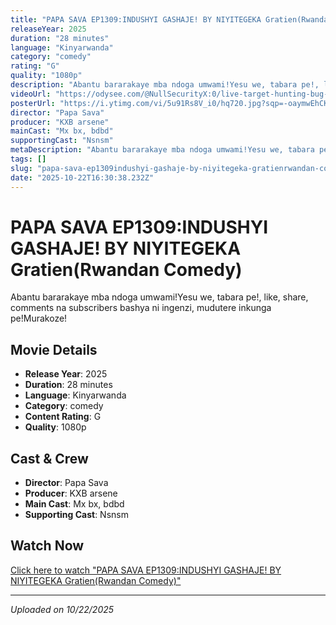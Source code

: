 ```yaml
---
title: "PAPA SAVA EP1309:INDUSHYI GASHAJE! BY NIYITEGEKA Gratien(Rwandan Comedy)"
releaseYear: 2025
duration: "28 minutes"
language: "Kinyarwanda"
category: "comedy"
rating: "G"
quality: "1080p"
description: "Abantu bararakaye mba ndoga umwami!Yesu we, tabara pe!, like, share, comments na subscribers bashya ni ingenzi, mudutere inkunga pe!Murakoze! "
videoUrl: "https://odysee.com/@NullSecurityX:0/live-target-hunting-bug-bounty:9"
posterUrl: "https://i.ytimg.com/vi/5u91Rs8V_i0/hq720.jpg?sqp=-oaymwEhCK4FEIIDSFryq4qpAxMIARUAAAAAGAElAADIQj0AgKJD&rs=AOn4CLDfMD7z3whSTsm_-WhJZRlAsZjHCQ"
director: "Papa Sava"
producer: "KXB arsene"
mainCast: "Mx bx, bdbd"
supportingCast: "Nsnsm"
metaDescription: "Abantu bararakaye mba ndoga umwami!Yesu we, tabara pe!, like, share, comments na subscribers bashya ni ingenzi, mudutere inkunga pe!Murakoze! ..."
tags: []
slug: "papa-sava-ep1309indushyi-gashaje-by-niyitegeka-gratienrwandan-comedy"
date: "2025-10-22T16:30:38.232Z"
---
```


# PAPA SAVA EP1309:INDUSHYI GASHAJE! BY NIYITEGEKA Gratien(Rwandan Comedy)

Abantu bararakaye mba ndoga umwami!Yesu we, tabara pe!, like, share, comments na subscribers bashya ni ingenzi, mudutere inkunga pe!Murakoze! 

## Movie Details

- **Release Year**: 2025
- **Duration**: 28 minutes
- **Language**: Kinyarwanda
- **Category**: comedy
- **Content Rating**: G
- **Quality**: 1080p

## Cast & Crew

- **Director**: Papa Sava
- **Producer**: KXB arsene
- **Main Cast**: Mx bx, bdbd
- **Supporting Cast**: Nsnsm

## Watch Now

[Click here to watch "PAPA SAVA EP1309:INDUSHYI GASHAJE! BY NIYITEGEKA Gratien(Rwandan Comedy)"](https://odysee.com/@NullSecurityX:0/live-target-hunting-bug-bounty:9)

---

*Uploaded on 10/22/2025*
